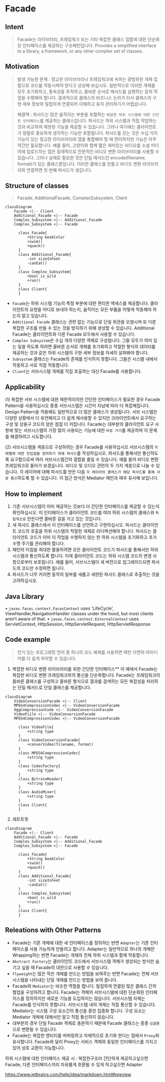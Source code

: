 
# Facade

## Intent
>Facade는 라이브러리, 프레임워크 또는 기타 복잡한 클래스 집합에 대한 단순화된 인터페이스를 제공하는 구조패턴입니다. 
>Provides a simplified interface to a library, a framework, or any other complex set of classes.

## Motivation
>발생 가능한 문제 : 정교한 라이브러리나 프레임워크에 속하는 광범위한 개체 집합으로 코드를 작동시켜야 한다고 상상해 보십시오. 일반적으로 이러한 개체를 모두 초기화하고, 종속성을 추적하고, 올바른 순서로 메서드를 실행하는 등의 작업을 수행해야 합니다. 결과적으로 클래스의 비즈니스 논리가 타사 클래스의 구현 세부 정보와 밀접하게 연결되어 이해하고 유지 관리하기가 어렵습니다.

> 해결책 : 파사드는 많은 움직이는 부분을 포함하는 `복잡한 하위 시스템에 대한 간단한 인터페이스`를 제공하는 클래스입니다. 파사드는 하위 시스템과 직접 작업하는 것과 비교하여 제한된 기능을 제공할 수 있습니다. 그러나 여기에는 클라이언트가 정말로 중요하게 생각하는 기능만 포함됩니다.
파사드를 갖는 것은 수십 가지 기능이 있는 정교한 라이브러리와 앱을 통합해야 할 때 편리하지만 기능은 아주 약간만 필요합니다.
예를 들어, 고양이와 함께 짧은 재미있는 비디오를 소셜 미디어에 업로드하는 앱은 잠재적으로 전문적인 비디오 변환 라이브러리를 사용할 수 있습니다. 그러나 실제로 필요한 것은 단일 메서드인 encode(filename, format)가 있는 클래스뿐입니다. 이러한 클래스를 만들고 비디오 변환 라이브러리와 연결하면 첫 번째 파사드가 생깁니다.

## Structure of classes
>Facade, AdditionalFacade, ComplexSubsystem, Client

```mermaid
classDiagram
    Facade <|-- Client
    Additional_Facade <|-- Facade
    Complex_Subsystem <|-- Additional_Facade
    Complex_Subsystem <|-- Facade
      
      class Facade{
          +String beakColor
          +swim()
          +quack()
      }
      class Additional_Facade{
          -int sizeInFeet
          -canEat()
      }
      class Complex_Subsystem{
          +bool is_wild
          +run()
      }
      class Client{
      }
```

 - `Facade`는 하위 시스템 기능의 특정 부분에 대한 편리한 액세스를 제공합니다. 클라이언트의 요청을 어디로 보내야 하는지, 움직이는 모든 부품을 어떻게 작동해야 하는지 알고 있습니다.
 - `Additional Facade` 클래스는 관련 없는 기능으로 단일 외관을 오염시켜 또 다른 복잡한 구조를 만들 수 있는 것을 방지하기 위해 생성할 수 있습니다. Additional Facade는 클라이언트와 다른 Facade 모두에서 사용할 수 있습니다. 
 - `Complex Subsystem`은 수십 개의 다양한 객체로 구성됩니다. 그들 모두가 의미 있는 일을 하도록 하려면 올바른 순서로 개체를 초기화하고 적절한 형식의 데이터를 제공하는 것과 같은 하위 시스템의 구현 세부 정보를 자세히 살펴봐야 합니다. 
 - `Subsystem` 클래스는 Facade의 존재를 인식하지 못합니다. 그들은 시스템 내에서 작동하고 서로 직접 작동합니다.
 - `Client`는 서브시스템 개체를 직접 호출하는 대신 Facade를 사용합니다.


## Applicability
(1) 복잡한 서브 시스템에 대한 제한적이지만 간단한 인터페이스가 필요한 경우 Facade Pattern을 사용하십시오
종종 서브시스템은 시간이 지남에 따라 더 복잡해집니다. Design Pattern을 적용해도 일반적으로 더 많은 클래스가 생성됩니다. 서브 시스템은 다양한 상황에서 더 유연해지고 더 쉽게 재사용할 수 있지만 크라이언트에서 요구하는 구성 및 상용구 코드의 양은 점점 더 커집니다. Facade는 대부분의 클라이언트 요구 사항에 맞는 서브시스템의 가장 많이 사용되는 기능에 대한 `바로 가기`를 제공하여 이 문제를 해결하려고 시도합니다.

(2) 서브시스템을 계층으로 구성하려는 경우 Facade를 사용하십시오
서브시스템의 `각 레벨에 대한 진입점을 정의하기 위해 파사드`를 작성하십시오. 파사드를 통해서만 통신하도록 요구함으로써 여러 서브시스템간의 결합을 줄일 수 있습니다.
예를 들어 비디오 변환 프레임워크로 돌아가 보겠습니다. 비디오 및 오디오 관련의 두 가지 계층으로 나눌 수 있습니다. 각 레이어에 대해 파사드를 만든 다음 `각 레이어의 클래스가 해당 파사드를 통해 서로 통신`하도록 할 수 있습니다. 이 접근 방식은 Mediator 패턴과 매우 유사해 보입니다.

## How to implement
1. 기존 서브시스템이 이미 제공하는 것보다 더 간단한 인터페이스를 제공할 수 있는지 확인하십시오. 이 인터페이스가 클라이언트 코드를 여러 하위 시스템의 클래스와 `독립적으로` 만든다면 올바른 길을 가고 있는 것입니다.
2. 새 파사드 클래스에서 이 인터페이스를 선언하고 구현하십시오. 파사드는 클라이언트 코드의 호출을 하위 시스템의 적절한 개체로 리디렉션해야 합니다. 파사드는 클라이언트 코드가 이미 이 작업을 수행하지 않는 한 하위 시스템을 초기화하고 추가 수명 주기를 관리해야 합니다.
3. 패턴의 이점을 최대한 활용하려면 모든 클라이언트 코드가 파사드를 통해서만 하위 시스템과 통신하도록 합니다. 이제 클라이언트 코드는 하위 시스템 코드의 변경 사항으로부터 보호됩니다. 예를 들어, 서브시스템이 새 버전으로 업그레이드되면 파사드의 코드만 수정하면 됩니다.
4. 파사드가 너무 커지면 동작의 일부를 새롭고 세련된 파사드 클래스로 추출하는 것을 고려하십시오.
## Java Library
• `javax.faces.context.FacesContext` uses 'LifeCycle', ViewHandler,NavigationHandler classes under the hood, but most clients aren’t aware of that.
• `javax.faces.context.ExternalContext` uses ServletContext, HttpSession, HttpServletRequest, HttpServletResponse


## Code example
>인기 있는 프로그래밍 언어 중 하나의 코드 예제를 사용하면 패턴 이면의 아이디어를 더 쉽게 파악할 수 있습니다.

1) 복잡한 비디오 변환 라이브러리를 위한 간단한 인터페이스**
이 예에서 Facade는 복잡한 비디오 변환 프레임워크와의 통신을 단순화합니다.
Facade는 프레임워크의 올바른 클래스를 구성하고 올바른 형식으로 결과를 검색하는 모든 복잡성을 처리하는 단일 메서드로 단일 클래스를 제공합니다.
```mermaid
classDiagram
    VideoConversionFacade <|-- Client
    MPEG4CompressionCodec <|-- VideoConversionFacade
    OggCompressionCode <|-- VideoConversionFacade
    VideoFiile <|-- VideoConversionFacade
    MPEG4CompressionCodec <|-- VideoConversionFacade

      class VideoFile{
          +string type
      }
      class VideoConversionFacade{
          +converVideo(filename, format)
      }
      class MPEG4CompressionCodec{
          +string type
      }
      class CodecFactory{
          +string type
      }
      class BitrateReader{
          +string type
      }
      class AudioMixer{
          +string type
      }
      class Client{
      }
```


2) 레트토핏 
```mermaid
classDiagram
    Facade <|-- Client
    Additional_Facade <|-- Facade
    Complex_Subsystem <|-- Additional_Facade
    Complex_Subsystem <|-- Facade
      
      class Facade{
          +String beakColor
          +swim()
          +quack()
      }
      class Additional_Facade{
          -int sizeInFeet
          -canEat()
      }
      class Complex_Subsystem{
          +bool is_wild
          +run()
      }
      class Client{
      }
```
## Releations with Other Patterns
- Facade는 기존 개체에 대한 새 인터페이스를 정의하는 반면 `Adapter`는 기존 인터페이스를 사용 가능하게 만들려고 합니다. Adapter는 일반적으로 하나의 개체만 Wrapping하는 반면 Facade는 개체의 전체 하위 시스템과 함께 작동합니다.
- `Abstract Factory`는 클라이언트 코드에서 서브시스템 객체가 생성되는 방식만 숨기고 싶을 때 Facade의 대안으로 사용할 수 있습니다.
- `Flyweight`는 많은 작은 개체를 만드는 방법을 보여주는 반면 Facade는 전체 서브시스템을 나타내는 단일 개체를 만드는 방법을 보여 줍니다.
- Facade와 `Mediator`는 비슷한 역할을 합니다. 밀접하게 연결된 많은 클래스 간의 협업을 구성하려고 합니다. Facade는 객체의 서브시스템에 대한 단순화된 인터페이스를 정의하지만 새로운 기능을 도입하지는 않습니다. 서브시스템 자체는 Facade를 인식하지 못합니다. 서브시스템 내의 개체는 직접 통신할 수 있습니다. Mediator는 시스템 구성 요소간의 통신을 중앙 집중화 합니다. 구성 요소는 Mediator 개체에 대해서만 알고 직접 통신하지 않습니다.
- 대부분의 경우 단일 Facade 객체로 충분하기 때문에 Facade 클래스는 종종 `싱글톤`으로 변환될 수 있습니다.
- Facade는 복잡한 엔티티를 버퍼링하고 자체적으로 초기화 한다는 점에서 `Proxy`와 유사합니다. Facade와 달리 Proxy는 서비스 객체와 동일한 인터페이스를 가지고 있어 상호 교환이 가능합니다.



하위 시스템에 대한 인터페이스 제공 시 : 복잡한구조라 간단하게 제공하고싶으면 Facade, 다른 인터페이스끼리 자유롭게 호환될 수 있게 하고싶으면 Adapter



https://www.jetbrains.com/help/idea/markdown.html#preview